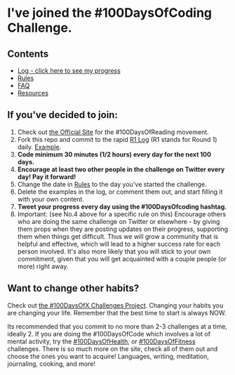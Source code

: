 # I've joined the #100DaysOfCoding Challenge.

## Contents
* [Log - click here to see my progress](r1-log.md)
* [Rules](rules.md)
* [FAQ](FAQ.md)
* [Resources](resources.md)

## If you've decided to join:
1. Check out [the Official Site](http://100daysofX.com/) for the #100DaysOfReading movement. 
2. Fork this repo and commit to the rapid [R1 Log](r1-log.md) (R1 stands for Round 1) daily. [Example](https://github.com/Kallaway/100-days-kallaway-log).
3. **Code minimum 30 minutes (1/2 hours) every day for the next 100 days.**
4. **Encourage at least two other people in the challenge on Twitter every day! Pay it forward!**
5. Change the date in [Rules](rules.md) to the day you've started the challenge.
6. Delete the examples in the log, or comment them out, and start filling it with your own content.
7. **Tweet your progress every day using the #100DaysOfcoding hashtag.**
8. Important: (see No.4 above for a specific rule on this) Encourage others who are doing the same challenge on Twitter or elsewhere - by giving them props when they are posting updates on their progress, supporting them when things get difficult. Thus we will grow a community that is helpful and effective, which will lead to a higher success rate for each person involved. It's also more likely that you will stick to your own commitment, given that you will get acquainted with a couple people (or more) right away.

## Want to change other habits? 
Check out [the #100DaysOfX Challenges Project](http://100daysofx.com/). Changing your habits you are changing your life. Remember that the best time to start is always NOW.

Its recommended that you commit to no more than 2-3 challenges at a time, ideally 2. If you are doing the #100DaysOfCode which involves a lot of mental activity, try the [#100DaysOfHealth](http://100daysofx.com/where-x-is/health/), or [#100DaysOfFitness](http://100daysofx.com/challenges/) challenges. There is so much more on the site, check all of them out and choose the ones you want to acquire! Languages, writing, meditation, journaling, cooking, and more! 

